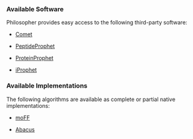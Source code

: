 ### Available Software

Philosopher provides easy access to the following third-party software:

* [Comet](http://onlinelibrary.wiley.com/doi/10.1002/pmic.201200439/abstract)

* [PeptideProphet](http://peptideprophet.sourceforge.net/pep-proph.pdf)

* [ProteinProphet](http://proteinprophet.sourceforge.net/prot-proph.pdf)

* [iProphet](https://www.ncbi.nlm.nih.gov/pmc/articles/PMC3237071/)


### Available Implementations

The following algorithms are available as complete or partial native implementations:

* [moFF](http://www.nature.com/nmeth/journal/v13/n12/full/nmeth.4075.html)

* [Abacus](https://www.ncbi.nlm.nih.gov/pmc/articles/PMC3113614/)
